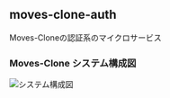 ## moves-clone-auth
Moves-Cloneの認証系のマイクロサービス

### Moves-Clone システム構成図

![システム構成図](docs/diagrams/out/architecture/moves-clone-architecture.png)
